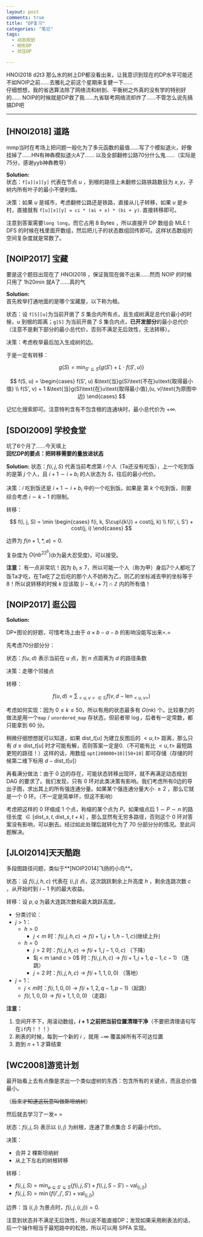 ```yaml
---
layout: post
comments: true
title: "DP复习"
categories: "笔记"
tags:
  - 动态规划
  - 树形DP
  - 状压DP

---
```


HNOI2018 d2t3 那么水的树上DP都没看出来，让我意识到现在的DP水平可能还不如NOIP之前……去雅礼之前这个星期来复健一下……    
仔细想想，我的省选算法除了网络流和树剖、平衡树之外真的没有学的特别好的……     NOIP的时候就是DP救了我……九省联考网络流却炸了……不管怎么说先搞搞DP吧    



------------------



## [HNOI2018] 道路  
mmp当时在考场上把问题一般化为了多元函数的最值……写了个模拟退火，好像挂掉了……HN有神犇模拟退火A了…… 以及全部翻修公路70分什么鬼……（实际是75分，感谢yyb神犇教导）

**Solution:**    
状态：`f[u][x][y]` 代表在节点 $u$ ，到根的路径上未翻修公路铁路数目为 $x, y$，子树内所有叶子的最小不便利值。

决策：如果 $u$ 是城市，考虑翻修公路还是铁路，直接从儿子转移，如果 $u$ 是乡村，直接就有 `f[u][x][y] = ci * (ai + x) * (bi + y)`.
直接转移即可。

注意到答案需要`long long`，而它占用 8 Bytes ，所以直接开 DP 数组会 MLE！
DFS 的时候在栈里面开数组，然后把儿子的状态数组回传即可。这样状态数组的空间复杂度就是常数了。




## [NOIP2017] 宝藏
要是这个题目出现在了 HNOI2018 ，保证我现在做不出来……然而 NOIP 的时候只用了 1h20min 就A了……真的气


**Solution:**    
首先枚举打通地面的是哪个宝藏屋，以下称为根。

状态：设 `f[S][u]`为当前开凿了 $S$ 集合内所有点，且生成树满足总代价最小的时候，$u$ 到根的距离；`g[S]` 为当前开凿了 $S$ 集合内点，**已开发部分**的最小总代价（注意不是剩下部分的最小总代价，否则不满足无后效性，无法转移）。

决策：考虑枚举最后加入生成树的边。

于是一定有转移：    

$$
g(S) = \min_{S' \subseteq S} \{g(S') + L \cdot f(S', u)\}
$$

$$
f(S, u) = \begin{cases}
f(S', u) &\text{当}g(S)\text{不在}u\text{取得最小值} \\
f(S', v) + 1  &\text{当}g(S)\text{在}u\text{取得最小值},(u, v)\text{为原图中边}
\end{cases}
$$

记忆化搜索即可。注意特判含有不包含根的连通块时，最小总代价为 $+\infty$.    

 

## [SDOI2009] 学校食堂
坑了6个月了……今天填上       
**回忆DP的要点：把转移需要的量放进状态**

**Solution:**
状态：$f(i, j, S)$ 代表当前考虑第 $i$ 个人（Ta还没有吃饭），上一个吃到饭的是第 $j$ 个人，且 $i+1 \sim i+b_i$ 的人状态为 $S$，往后的最小代价。

决策：$i$ 吃到饭还是 $i+1 \sim i+b_i$ 中的一个吃到饭。如果是 第 $k$ 个吃到饭，则要综合考虑 $i \sim k-1$ 的限制。

转移：


$$
f(i, j, S) = \min
\begin{cases}
f(i, k, S\cup\{k\}) + cost(j, k) \\
f(i', i, S') + cost(j, i)
\end{cases}
$$

边界为 $f(n+1, *, \varnothing) = 0$.

复杂度为 $O(nb^22^b)$($b$为最大忍受度)，可以接受。

**注意：** 有一点非常坑！因为 $b_i \le 7$，所以可能一个人（称为甲）身后7个人都吃了饭Ta才吃，在Ta吃了之后吃的那个人不妨称为乙，则乙的坐标减去甲的坐标等于8！所以说转移的时候 $k$ 应该取 $[i-8, i+7] \cap \mathbb{Z}$ 内的所有值！



## [NOIP2017] 逛公园

**Solution:**

DP+图论的好题，可惜考场上由于 $a \times b - a - b$ 的影响没能写出来=.=

先考虑70分部分分：

状态：$f(u, d)$ 表示当前在 $u$ 点，到 $n$ 点距离为 $d$ 的路径条数

决策：走哪个邻接点

转移：    
    
$$
f(u, d) = \sum_{<u, v> \in \mathbb{E}} f(v, d - \text{len}_{<u, v>})
$$

考虑如何实现：因为 $0 \le k \le 50$，所以有用的状态最多有 $O(nk)$ 个。比较暴力的做法是用一个`map` / `unordered_map` 存状态，但前者带 $\log$，后者有一定常数，都只能拿到 60 分。

稍微仔细想想就可以知道，如果 $\text{dist}\_t[u]$ 为建立反图后的 $<u, t>$ 距离，那么只有 $d \ge \text{dist}\_t[u]$ 时才可能有解，否则答案一定是0.（不可能有比 $<u, t>$ 最短路更短的路径！）这样的话，用数组 `opt[200000+10][50+10]` 即可存储（存储的时候第二维下标用 $d - \text{dist}\_t[u]$）

再看满分做法：由于 0 边的存在，可能状态转移出现环，就不再满足动态规划 DAG 的要求了。我们发现，只有 0 环对此类决策有影响。我们考虑所有0边的导出子图，求出其上的所有强连通分量。如果某个强连通分量大小 $\ge 2$ ，那么它就是一个 0 环。（不一定是简单环，但这不影响）

考虑把这样的 0 环缩成 1 个点，称缩的某个点为 $P$。如果缩点后 $1 \sim P \sim n$ 的路径长度 $\in [\text{dist}\_{s, t}, \text{dist}\_{s, t}+k]$ ，那么显然有无穷多路径，否则这个 0 环对答案没有影响，可以删去。经过如此处理后就转化为了 70 分部分分的情况。至此问题解决。  

   

## [JLOI2014]天天酷跑

多段图路径问题，类似于**[NOIP2014]飞扬的小鸟**。



状态：设 $f(i, j, h, c)$ 代表在 $(i, j)$ 点，这次跳跃剩余上升高度 $h$ ，剩余连跳次数 $c$ ，从开始时到 $i-1$ 列的最大收益。

转移：设 $p, q$ 为最大连跳次数和最大跳跃高度。

- 分类讨论：
- $j > 1$：
  - $h > 0$ 
    - $j < m$ 时：$f(i, j, h, c) \rightarrow f(i+1, j+1, h-1, c)​$ (继续上升)
  - $h = 0$
    - $j > 2$ 时：$f(i, j, h, c) \rightarrow f(i+1, j-1, 0, c)$ （下降）
    - $j < m \and c > 0$ 时：$f(i, j, h, c) \rightarrow f(i+1, j+1, q-1, c-1)$ （连跳）
    - $j = 2$ 时：$f(i, j, h, c) \rightarrow f(i+1, 1, 0, 0)$ （落地）
- $j = 1$：
  - $j < m​$ 时：$f(i, 1, 0, 0) \rightarrow f(i+1, 2, q-1, p-1)​$ （起跳）
  - $f(i, 1, 0, 0) \rightarrow f(i+1, 1, 0, 0)$ （走路）


**注意：** 

1. 空间开不下，用滚动数组，**$i+1$ 之前把当前位置清理干净**（不要把清理语句写在`if`内！！！）
2. 刷表的时候，每到一个新的 $i$ ，就用 $-\infty$ 覆盖掉所有不可达位置
3. 跑到 $n+1$ 才算结束



## [WC2008]游览计划

最开始看上去有点像是求出一个类似虚树的东西：包含所有的关键点，而且总价值最小。

（~~后来才知道这玩意叫做斯坦纳树~~）

然后就去学习了一发= =

状态：$f(i, j, S)$ 表示以 $(i, j)$ 为树根，连通了景点集合 $S$ 的最小代价。

决策：

- 合并 $2$ 棵斯坦纳树
- 从上下左右的树根转移

转移：

- $f(i, j, S) = \min_{\varnothing \subsetneq S' \subsetneq S}\{f(i, j, S') + f(i, j, S - S') - \text{val}_{(i, j)}\}$
- $f(i, j, S) = \min\{f(i', j', S') + \text{val}_{(i, j)}\}$


边界：当 $(i, j)$ 为景点时，$f(i, j, (i, j)) = 0$.

注意到状态并不满足无后效性，所以说不能直接DP；发现如果采用刷表法的话，后一个操作相当于最短路中的松弛，所以可以用 SPFA 实现。